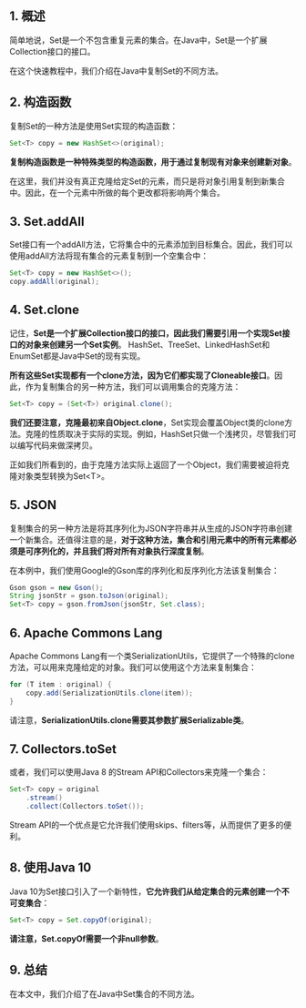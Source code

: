 ## 1. 概述

简单地说，Set是一个不包含重复元素的集合。在Java中，Set是一个扩展Collection接口的接口。

在这个快速教程中，我们介绍在Java中复制Set的不同方法。

## 2. 构造函数

复制Set的一种方法是使用Set实现的构造函数：

```java
Set<T> copy = new HashSet<>(original);
```

**复制构造函数是一种特殊类型的构造函数，用于通过复制现有对象来创建新对象**。

在这里，我们并没有真正克隆给定Set的元素，而只是将对象引用复制到新集合中。因此，在一个元素中所做的每个更改都将影响两个集合。

## 3. Set.addAll

Set接口有一个addAll方法，它将集合中的元素添加到目标集合。因此，我们可以使用addAll方法将现有集合的元素复制到一个空集合中：

```java
Set<T> copy = new HashSet<>();
copy.addAll(original);
```

## 4. Set.clone

记住，**Set是一个扩展Collection接口的接口，因此我们需要引用一个实现Set接口的对象来创建另一个Set实例**。 HashSet、TreeSet、LinkedHashSet和EnumSet都是Java中Set的现有实现。

**所有这些Set实现都有一个clone方法，因为它们都实现了Cloneable接口**。因此，作为复制集合的另一种方法，我们可以调用集合的克隆方法：

```java
Set<T> copy = (Set<T>) original.clone();
```

**我们还要注意，克隆最初来自Object.clone**，Set实现会覆盖Object类的clone方法。克隆的性质取决于实际的实现。例如，HashSet只做一个浅拷贝，尽管我们可以编写代码来做深拷贝。

正如我们所看到的，由于克隆方法实际上返回了一个Object，我们需要被迫将克隆对象类型转换为Set<T\>。

## 5. JSON

复制集合的另一种方法是将其序列化为JSON字符串并从生成的JSON字符串创建一个新集合。还值得注意的是，**对于这种方法，集合和引用元素中的所有元素都必须是可序列化的，并且我们将对所有对象执行深度复制**。

在本例中，我们使用Google的Gson库的序列化和反序列化方法该复制集合：

```java
Gson gson = new Gson();
String jsonStr = gson.toJson(original);
Set<T> copy = gson.fromJson(jsonStr, Set.class);
```

## 6. Apache Commons Lang

Apache Commons Lang有一个类SerializationUtils，它提供了一个特殊的clone方法，可以用来克隆给定的对象。我们可以使用这个方法来复制集合：

```java
for (T item : original) {
    copy.add(SerializationUtils.clone(item));
}
```

请注意，**SerializationUtils.clone需要其参数扩展Serializable类**。

## 7. Collectors.toSet

或者，我们可以使用Java 8 的Stream API和Collectors来克隆一个集合：

```java
Set<T> copy = original
    .stream()
    .collect(Collectors.toSet());
```

Stream API的一个优点是它允许我们使用skips、filters等，从而提供了更多的便利。

## 8. 使用Java 10

Java 10为Set接口引入了一个新特性，**它允许我们从给定集合的元素创建一个不可变集合**：

```java
Set<T> copy = Set.copyOf(original);
```

**请注意，Set.copyOf需要一个非null参数**。

## 9. 总结

在本文中，我们介绍了在Java中Set集合的不同方法。
